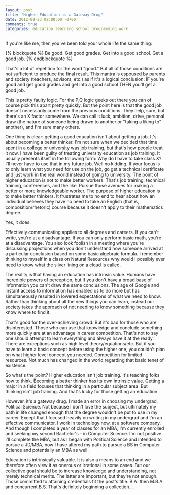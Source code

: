 ```yaml
---
layout: post
title: "Higher Education is a Gateway Drug"
date: 2012-09-23 09:00:00 -0700
comments: true
categories: education learning school programming work
---
```

If you're like me, then you've been told your whole life the same thing:

{% blockquote %}
Be good. Get good grades. Get into a good school. Get a good job.
{% endblockquote %}

That's a lot of repetition for the word "good." But all of those conditions are
not sufficient to produce the final result. This mantra is espoused by parents
and society (teachers, advisors, etc.) as if it's a logical conclusion:
IF you're good and get good grades and get into a good school  THEN you'll get a 
good job.
<!--more-->
This is pretty faulty logic. For the P,Q logic geeks out there you can of course
pick this apart pretty quickly. But the point here is that the good job doesn't
necessarily come from the previous conditions. They help, sure, but there's an X
factor somewhere. We can call it luck, ambition, drive, personal draw (the
nature of someone being drawn to another or "taking a liking to" another), and
I'm sure many others.

One thing is clear: getting a good education isn't about getting a job. It's
about becoming a better thinker. I'm not sure when we decided that time spent in
a college or university was job training, but that's how people treat it now. I
have been guilty of treating university education as job training. It usually
presents itself in the following form:
Why do I have to take class X? I'll never have to use that in my future job.
Well no kidding. If your focus is to only learn what you need for use on the
job, go get a technical certificate and just work in the real world instead of
going to university. The point of higher education is not to make better
workers. That's job training, technical training, conferences, and the like.
Pursue those avenues for making a better or more knowledgeable worker. The
purpose of higher education is to make better thinkers. It frustrates me to no
end to hear about how an individual believes they have no need to take an
English (that is, composition/rhetoric) course because it doesn't apply to their
mathematics degree.

Yes, it does.

Effectively communicating applies to all degrees and careers. If you can't
write, you're at a disadvantage. If you can only perform basic math, you're at a
disadvantage. You also look foolish in a meeting where you're discussing
projections when you don't understand how someone arrived at a particular
conclusion based on some basic algebraic formula. I remember thinking to myself
in a class on Natural Resources why would I possibly ever need to know what the
silver lining on a cloud is called.

The reality is that having an education has intrinsic value. Humans have
incredible powers of perception, but if you don't have a broad base of
information you can't draw the same conclusions. The age of Google and instant
access to information has enabled us to do more but has simultaneously resulted
in lowered expectations of what we need to know. Rather than thinking about all
the new things you can learn, instead our society takes the approach of not
needing to know something because they know where to find it.

That's good for the over-achieving crowd. But it's bad for those who are
disinterested. Those who can use that knowledge and conclude something more
quickly are at an advantage in career competition. That's not to say one should
attempt to learn everything and always have it at the ready. There are
exceptions such as high level theory/equations/etc. But if you have to learn a
basic concept before using the higher one, you couldn't plan on what higher
level concept you needed. Competition for limited resources. Not much has
changed in the world regarding that basic tenet of existence.

So what's the point? Higher education isn't job training. It's teaching folks
how to think. Becoming a better thinker has its own intrinsic value. Getting a
major in a field focuses that thinking in a particular subject area. But
thinking isn't job training. And that's lucky for those getting an education.

However, it's a gateway drug. I made an error in choosing my undergrad,
Political Science. Not because I don't love the subject, but ultimately my path
in life changed enough that the degree wouldn't be put to use in my career.
Except that I focused heavily on writing in my undergrad and I'm an effective
communicator. I work in technology now, at a software company. And though I
completed a year of classes for an MBA, I'm currently enrolled and seeking my
second Bachelor's - in Computer Science. I'm not positive I'll complete the MBA,
but as I began with Political Science and intended to pursue a JD/MBA, now I
have altered my path to pursue a BS in Computer Science and potentially an MBA
as well.

Education is intrinsically valuable. It is also a means to an end and we
therefore often view it as onerous or irrational in some cases. But our
collective goal should be to increase knowledge and understanding, not merely
technical merits. The latter are important, but they're not enough. Those
committed to attaining credentials fit the post's title. B.A. then M.B.A. and
concurrent B.S. That's definitely beginning a collection...
